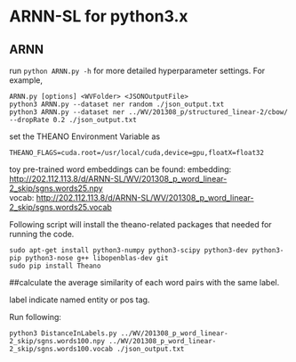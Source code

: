 # ARNN-SL for python3.x

## ARNN

run `python ARNN.py -h` for more detailed hyperparameter settings.
For example, 
```
ARNN.py [options] <WVFolder> <JSONOutputFile>
python3 ARNN.py --dataset ner random ./json_output.txt
python3 ARNN.py --dataset ner ../WV/201308_p/structured_linear-2/cbow/ --dropRate 0.2 ./json_output.txt
```
set the THEANO Environment Variable as
```
THEANO_FLAGS=cuda.root=/usr/local/cuda,device=gpu,floatX=float32
```


toy pre-trained word embeddings can be found:
embedding: http://202.112.113.8/d/ARNN-SL/WV/201308_p_word_linear-2_skip/sgns.words25.npy    
vocab: http://202.112.113.8/d/ARNN-SL/WV/201308_p_word_linear-2_skip/sgns.words25.vocab



Following script will install the theano-related packages that needed for running the code.
```
sudo apt-get install python3-numpy python3-scipy python3-dev python3-pip python3-nose g++ libopenblas-dev git
sudo pip install Theano
```


##calculate the average similarity of each word pairs with the same label.

label indicate named entity or pos tag.

Run following:
```
python3 DistanceInLabels.py ../WV/201308_p_word_linear-2_skip/sgns.words100.npy ../WV/201308_p_word_linear-2_skip/sgns.words100.vocab ./json_output.txt
```